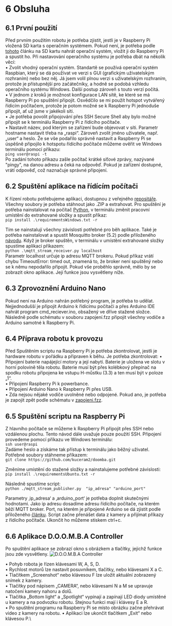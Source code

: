 # 6	Obsluha
## 6.1	První použití
Před prvním použitím robotu je potřeba zjistit, jestli je v Raspberry Pi vložená SD karta s operačním systémem. Pokud není, je potřeba podle [tohoto](https://www.tomshardware.com/reviews/raspberry-pi-headless-setup-how-to,6028.html) článku na SD kartu nahrát operační systém, vložit ji do Raspberry Pi a spustit ho. Při nastavování operačního systému je potřeba dbát na několik věcí: \
•	Zvolit vhodný operační systém. Standartě se používá operační systém Raspbian, který se dá používat ve verzi s GUI (grafickým uživatelským rozhraním) nebo bez něj. Já jsem volil plnou verzi s uživatelským rozhraním, protože je přístupnější pro začátečníky, a hodně se podobá vzhledu operačního systému Windows. Další postup zároveň s touto verzí počítá.\
•	V jednom z kroků je možnost konfigurace LAN sítě, ke které se má Raspberry Pi po spuštění připojit. Osvědčilo se mi použít hotspot vytvářený řídícím počítačem, protože je potom možné se k Raspberry Pi jednoduše připojit, ať už jsme v jakékoli síti. \
•	Je potřeba povolit připojování přes SSH Secure Shell aby bylo možné připojit se k terminálu Raspberry Pi z řídícího počítače. \
•	Nastavit název, pod kterým se zařízení bude objevovat v síti. Parametr hostname nastavit třeba na „raspi“.  Zároveň zvolit jméno uživatele, např. „user“ a heslo.
Že se vše podařilo správně nastavit a Raspberry Pi se úspěšně připojilo k hotspotu řídícího počítače můžeme ověřit ve Windows terminálu pomocí příkazu: \
```ping user@raspi -t``` \
 Po zadání tohoto příkazu zašle počítač krátké síťové zprávy, nazývané "pingy", na danou adresu a čeká na odpověď. Pokud je zařízení dostupné, vrátí odpověď, což naznačuje správné připojení.

## 6.2	Spuštění aplikace na řídícím počítači
K řízení robotu potřebujeme aplikaci, dostupnou z veřejného [repositáře](https://github.com/kuceram2/doomba). Všechny soubory je potřeba stáhnout jako .ZIP a extrahovat. Pro spuštění je potřeba nainstalovat na počítač [Python](https://www.python.org/downloads/windows/), v terminálu změnit pracovní umístění do extrahované složky a spustit příkaz: \
```pip install .\requirementsWindows.txt -r```
 
Tím se nainstalují všechny závislosti potřebné pro běh aplikace.  Také je potřeba nainstalovat a spustit Mosquitto broker (5.2) podle přiloženého [návodu](https://cedalo.com/blog/how-to-install-mosquitto-mqtt-broker-on-windows/).
Když je broker spuštěn, v terminálu v umístění extrahované složky spustíme aplikaci příkazem: \
 ```python .\mqtt_stream_receiver.py localhost``` \
Parametr localhost určuje ip adresu MQTT brokeru. Pokud příkaz vrátí chybu TimeoutError: timed out, znamená to, že broker není spuštěný nebo se k němu nepodařilo připojit.
Pokud vše proběhlo správně, mělo by se zobrazit okno aplikace. Její funkce jsou vysvětleny níže.

## 6.3 Zprovoznění Arduino Nano
Pokud není na Arduino nahrán potřebný program, je potřeba to  udělat. Nejjednodušší je připojit Arduino k řídícímu počítači a přes Arduino IDE nahrát program cmd_reciever.ino, obsažený ve dříve stažené složce. Následně podle schématu v souboru zapojení.fzz připojit všechny vodiče a Arduino samotné k Raspberry Pi.

## 6.4	Příprava robotu k provozu
Před Spuštěním scriptu na Raspberry Pi je potřeba zkontrolovat, jestli je hardware robotu v pořádku a připraven k běhu. Je potřeba zkontrolovat:
•	Připojení baterie napájející motory a její nabytí. Baterie je uložena ve slotu v horní polovině těla robotu. Baterie musí být přes kolébkový přepínač na spodku robotu připojena ke vstupu H-můstku (3.3) a ten musí být v poloze „1“.\
•	Připojení Raspberry Pi k powerbance.\
•	Připojení Arduino Nano k Raspberry Pi přes USB.\
•	Zda nejsou nějaké vodiče uvolněné nebo odpojené. Pokud ano, je potřeba je zapojit zpět podle schématu v [zapojeni.fzz](zapojeni.fzz).

## 6.5	Spuštění scriptu na Raspberry Pi
Z hlavního počítače se můžeme k Raspberry Pi připojit přes SSH nebo vzdálenou plochu. Tento návod dále uvažuje pouze použití SSH.
Připojení provedeme pomocí příkazu ve Windows terminálu: \
```ssh user@raspi``` \
Zadáme heslo a získáme tak přístup k terminálu jako běžný uživatel.
Potřebné soubory stáhneme příkazem: \
```git clone https://github.com/kuceram2/doomba.git```

Změníme umístění do stažené složky a nainstalujeme potřebné závislosti: \
```pip install .\requirementsUbuntu.txt -r```

Následně spustíme script: \
```python ./mqtt_stream_publisher.py  "ip_adresa" "arduino_port"```
 
Parametry ‚ip_adresa‘ a ‚arduino_port‘ je potřeba doplnit skutečnými hodnotami. Jako ip adresu dosadíme adresu řídícího počítače, na kterém běží MQTT broker. Port, na kterém je připojené Arduino se dá zjistit podle přiloženého [článku](https://cedalo.com/blog/how-to-install-mosquitto-mqtt-broker-on-windows/).
Script začne přenášet data z kamery a přijímat příkazy z řídícího počítače. Ukončit ho můžeme stiskem ctrl+c.

## 6.6	Aplikace D.O.O.M.B.A Controller
Po spuštění aplikace se zobrazí okno s obrázkem a tlačítky, jejichž funkce jsou zde vysvětleny.
![D.O.O.M.B.A Controller](./resource/controller.PNG)

•	Pohyb robota je řízen klávesami W, A, S, D.\
•	Rychlost motorů lze nastavit posuvníkem, tlačítky, nebo klávesami X a C.\
•	Tlačítkem „Screenshot“ nebo klávesou F lze uložit aktuální zobrazený snímek z kamery.\
•	Tlačítky pod nápisem „CAMERA“, nebo klávesami N a M se upravuje natočení kamery nahoru a dolů.\
•	Tlačítka „Bottom light“ a „Spotlight“ vypínají a zapínají LED diody umístěné u kamery a na podvozku robotu. Stejnou funkci mají i klávesy E a R.\
•	Po spuštění programu na Raspberry Pi se místo obrázku začne přehrávat video z kamery na robotu.
•	Aplikaci lze ukončit tlačítkem „Exit“ nebo klávesou P.\